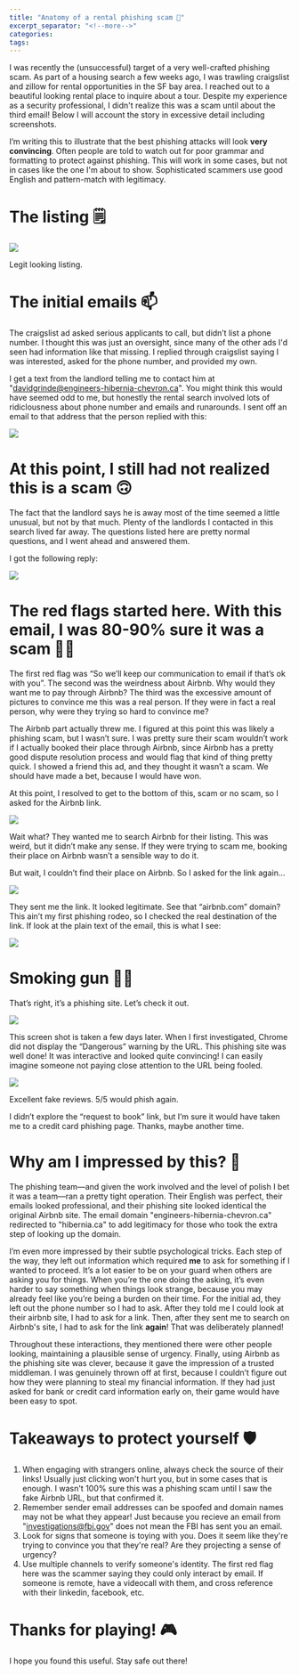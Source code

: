 ```yaml
---
title: "Anatomy of a rental phishing scam 🎣"
excerpt_separator: "<!--more-->"
categories:
tags:
---
```

I was recently the (unsuccessful) target of a very well-crafted phishing scam. As part of a housing search a few weeks ago, I was trawling craigslist and zillow for rental opportunities in the SF bay area. I reached out to a beautiful looking rental place to inquire about a tour. Despite my experience as a security professional, I didn't realize this was a scam until about the third email! Below I will account the story in excessive detail including screenshots.

I’m writing this to illustrate that the best phishing attacks will look **very convincing**. Often people are told to watch out for poor grammar and formatting to protect against phishing. This will work in some cases, but not in cases like the one I'm about to show. Sophisticated scammers use good English and pattern-match with legitimacy. 

# The listing 🗒
![](/assets/images/phishing1.png)

Legit looking listing.

# The initial emails 📫

The craigslist ad asked serious applicants to call, but didn’t list a phone number. I thought this was just an oversight, since many of the other ads I'd seen had information like that missing. I replied through craigslist saying I was interested, asked for the phone number, and provided my own. 

I get a text from the landlord telling me to contact him at "davidgrinde@engineers-hibernia-chevron.ca". You might think this would have seemed odd to me, but honestly the rental search involved lots of ridiclousness about phone number and emails and runarounds. I sent off an email to that address that the person replied with this:

![](/assets/images/phishing2.png)

# At this point, I still had not realized this is a scam 🙃

The fact that the landlord says he is away most of the time seemed a little unusual, but not by that much. Plenty of the landlords I contacted in this search lived far away. The questions listed here are pretty normal questions, and I went ahead and answered them.

I got the following reply:

![](/assets/images/phishing3.png)

# The red flags started here. With this email, I was 80-90% sure it was a scam 🕵️‍♀️

The first red flag was “So we’ll keep our communication to email if that’s ok with you”.  The second was the weirdness about Airbnb. Why would they want me to pay through Airbnb? The third was the excessive amount of pictures to convince me this was a real person. If they were in fact a real person, why were they trying so hard to convince me?

The Airbnb part actually threw me. I figured at this point this was likely a phishing scam, but I wasn’t sure. I was pretty sure their scam wouldn’t work if I actually booked their place through Airbnb, since Airbnb has a pretty good dispute resolution process and would flag that kind of thing pretty quick. I showed a friend this ad, and they thought it wasn’t a scam. We should have made a bet, because I would have won.

At this point, I resolved to get to the bottom of this, scam or no scam, so I asked for the Airbnb link.

![](/assets/images/phishing4.png)

Wait what? They wanted me to search Airbnb for their listing. This was weird, but it didn’t make any sense. If they were trying to scam me, booking their place on Airbnb wasn’t a sensible way to do it.

But wait, I couldn’t find their place on Airbnb. So I asked for the link again…

![](/assets/images/phishing5.png)

They sent me the link. It looked legitimate. See that “airbnb.com” domain? This ain’t my first phishing rodeo, so I checked the real destination of the link. If look at the plain text of the email, this is what I see: 

![](/assets/images/phishing6.png)

# Smoking gun 💨🔫

That’s right, it’s a phishing site. Let’s check it out.

![](/assets/images/phishing7.png)

This screen shot is taken a few days later. When I first investigated, Chrome did not display the “Dangerous” warning by the URL. This phishing site was well done! It was interactive and looked quite convincing! I can easily imagine someone not paying close attention to the URL being fooled.

![](/assets/images/phishing8.png)

Excellent fake reviews. 5/5 would phish again. 

I didn’t explore the “request to book” link, but I’m sure it would have taken me to a credit card phishing page. Thanks, maybe another time.

# Why am I impressed by this? 🤔

The phishing team—and given the work involved and the level of polish I bet it was a team—ran a pretty tight operation. Their English was perfect, their emails looked professional, and their phishing site looked identical the original Airbnb site. The email domain "engineers-hibernia-chevron.ca" redirected to "hibernia.ca" to add legitimacy for those who took the extra step of looking up the domain.

I’m even more impressed by their subtle psychological tricks. Each step of the way, they left out information which required **me** to ask for something if I wanted to proceed. It’s a lot easier to be on your guard when others are asking you for things. When you’re the one doing the asking, it’s even harder to say something when things look strange, because you may already feel like you’re being a burden on their time. For the initial ad, they left out the phone number so I had to ask. After they told me I could look at their airbnb site, I had to ask for a link. Then, after they sent me to search on Airbnb's site, I had to ask for the link **again**! That was deliberately planned! 

Throughout these interactions, they mentioned there were other people looking, maintaining a plausible sense of urgency. Finally, using Airbnb as the phishing site was clever, because it gave the impression of a trusted middleman. I was genuinely thrown off at first, because I couldn’t figure out how they were planning to steal my financial information. If they had just asked for bank or credit card information early on, their game would have been easy to spot.

# Takeaways to protect yourself 🛡
1. When engaging with strangers online, always check the source of their links! Usually just clicking won't hurt you, but in some cases that is enough. I wasn't 100% sure this was a phishing scam until I saw the fake Airbnb URL, but that confirmed it.
2. Remember sender email addresses can be spoofed and domain names may not be what they appear! Just because you recieve an email from "investigations@fbi.gov" does not mean the FBI has sent you an email.
3. Look for signs that someone is toying with you. Does it seem like they're trying to convince you that they're real? Are they projecting a sense of urgency?
4. Use multiple channels to verify someone's identity. The first red flag here was the scammer saying they could only interact by email. If someone is remote, have a videocall with them, and cross reference with their linkedin, facebook, etc.  

# Thanks for playing! 🎮
I hope you found this useful. Stay safe out there!
